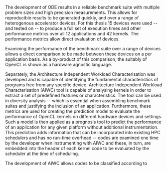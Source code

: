 
The development of ODE results in a reliable benchmark suite with multiple problem sizes and high precision measurements.
This allows for reproducible results to be generated quickly, and over a range of heterogenous accelerator devices.
For this thesis 15 devices were used -- and tested on -- to produce a full set of execution times and other performance metrics over all 12 applications and 42 kernels.
The performance metrics allow direct evaluation of devices.

Examining the performance of the benchmark suite over a range of devices allows a direct comparison to be made between these devices on a per application basis.
As a by-product of this comparison, the suitably of OpenCL is shown as a hardware agnostic language.

Separately, the Architecture Independent Workload Characterisation was developed and is capable of identifying the fundamental characteristics of programs free from any specific device.
Architecture Independent Workload Characterisation (AIWC) tool is capable of analysing kernels in order to extract a set of predefined features or characteristics.
The tool can be used in diversity analysis -- which is essential when assembling benchmark suites and justifying the inclusion of an application.
Furthermore, these metrics are used for creating the prediction model to evaluate the performance of OpenCL kernels on different hardware devices and settings.
Such a model is then applied as a prognosis tool to predict the performance of an application for any given platform without additional instrumentation.
This prediction adds information that can be incorporated into existing HPC schedulers and has no run-time overhead -- codes are examined one time by the developer when instrumenting with AIWC and these, in turn, are embedded into the header of each kernel code to be evaluated by the scheduler at the time of scheduling.

The development of AIWC allows codes to be classified according to 
